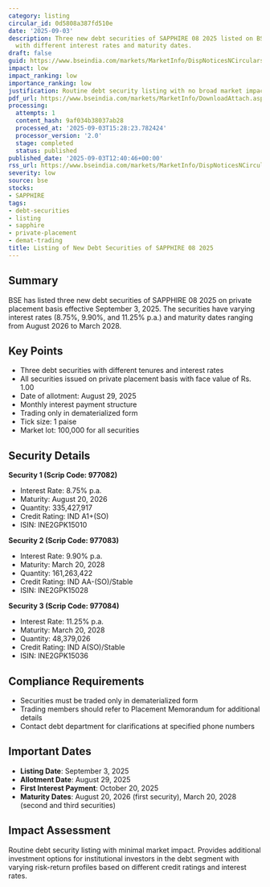 ```yaml
---
category: listing
circular_id: 0d5808a387fd510e
date: '2025-09-03'
description: Three new debt securities of SAPPHIRE 08 2025 listed on BSE Debt segment
  with different interest rates and maturity dates.
draft: false
guid: https://www.bseindia.com/markets/MarketInfo/DispNoticesNCirculars.aspx?Noticeid={F6EADDBB-CADF-405A-B796-34B88725CB63}&noticeno=20250903-24&dt=09/03/2025&icount=24&totcount=49&flag=0
impact: low
impact_ranking: low
importance_ranking: low
justification: Routine debt security listing with no broad market impact
pdf_url: https://www.bseindia.com/markets/MarketInfo/DownloadAttach.aspx?id=20250903-24&attachedId=
processing:
  attempts: 1
  content_hash: 9af034b38037ab28
  processed_at: '2025-09-03T15:28:23.782424'
  processor_version: '2.0'
  stage: completed
  status: published
published_date: '2025-09-03T12:40:46+00:00'
rss_url: https://www.bseindia.com/markets/MarketInfo/DispNoticesNCirculars.aspx?Noticeid={F6EADDBB-CADF-405A-B796-34B88725CB63}&noticeno=20250903-24&dt=09/03/2025&icount=24&totcount=49&flag=0
severity: low
source: bse
stocks:
- SAPPHIRE
tags:
- debt-securities
- listing
- sapphire
- private-placement
- demat-trading
title: Listing of New Debt Securities of SAPPHIRE 08 2025
---
```


## Summary

BSE has listed three new debt securities of SAPPHIRE 08 2025 on private placement basis effective September 3, 2025. The securities have varying interest rates (8.75%, 9.90%, and 11.25% p.a.) and maturity dates ranging from August 2026 to March 2028.

## Key Points

- Three debt securities with different tenures and interest rates
- All securities issued on private placement basis with face value of Rs. 1.00
- Date of allotment: August 29, 2025
- Monthly interest payment structure
- Trading only in dematerialized form
- Tick size: 1 paise
- Market lot: 100,000 for all securities

## Security Details

**Security 1 (Scrip Code: 977082)**
- Interest Rate: 8.75% p.a.
- Maturity: August 20, 2026
- Quantity: 335,427,917
- Credit Rating: IND A1+(SO)
- ISIN: INE2GPK15010

**Security 2 (Scrip Code: 977083)**
- Interest Rate: 9.90% p.a.
- Maturity: March 20, 2028
- Quantity: 161,263,422
- Credit Rating: IND AA-(SO)/Stable
- ISIN: INE2GPK15028

**Security 3 (Scrip Code: 977084)**
- Interest Rate: 11.25% p.a.
- Maturity: March 20, 2028
- Quantity: 48,379,026
- Credit Rating: IND A(SO)/Stable
- ISIN: INE2GPK15036

## Compliance Requirements

- Securities must be traded only in dematerialized form
- Trading members should refer to Placement Memorandum for additional details
- Contact debt department for clarifications at specified phone numbers

## Important Dates

- **Listing Date**: September 3, 2025
- **Allotment Date**: August 29, 2025
- **First Interest Payment**: October 20, 2025
- **Maturity Dates**: August 20, 2026 (first security), March 20, 2028 (second and third securities)

## Impact Assessment

Routine debt security listing with minimal market impact. Provides additional investment options for institutional investors in the debt segment with varying risk-return profiles based on different credit ratings and interest rates.